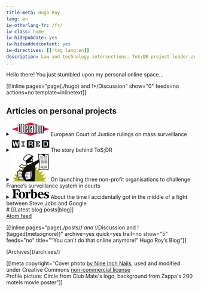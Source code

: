 ```yaml
---
title-meta: Hugo Roy
lang: en
iw-otherlang-fr: /fr/
iw-class: home
iw-hidepubdate: yes
iw-hideaddedcontent: yes
iw-directives: [[!tag lang:en]] 
description: Law and technology intersections. ToS;DR project leader and Free Software activist (FSFE board member). Exégète amateur. A Zappaist based in Paris.
...
```



Hello there! You just stumbled upon my personal online space...


[[!inline pages="page(./hugo) and !*/Discussion" show="0" feeds=no actions=no template=inlinetext]]



<!-- <section class="pro"> -->
<!-- Looking for legal advice? I work as an attorney in Paris (but this is my personal space).   -->
<!-- 👉  You can access my  -->
<!-- <a href="https://attorney.hroy.eu" class="external-link">professional website **here**</a> -->
<!-- </section> -->



<section class="mitm">

# Articles on personal projects

<details class="libe">
<summary>
<img src="/assets/logo-libe.svg" alt="" width="100"> European Court of Justice rulings on mass surveillance
</summary>

After 5+ years of work, and an intense 2-day hearing in Luxembourg, the CJUE puts a halt to the rationale of mass surveillance behind France’s surveillance laws. This article explains why (in French).

[Données de connexion : pourquoi la justice européenne met un coup de frein au stockage généralisé][libe]
<span class="archivepagedate">
<time datetime="2020-10-07T11:33:46">7 Oct 2020</time>
</span>

Also see: [Privacy International’s press release](https://www.privacyinternational.org/press-release/4205/press-release-ruling-eus-highest-court-finds-uk-french-and-belgian-mass) and [Data Rights’ statement](https://datarights.ngo/news/2020-10-06-eucj-mass-surveillance-data-retention/)

[libe]: https://www.liberation.fr/france/2020/10/07/donnees-de-connexion-pourquoi-la-justice-europeenne-met-un-coup-de-frein-au-stockage-generalise_1801640 {hreflang="fr"}
</details>

<details class="wired">
<summary>
<img src="/assets/wired.svg" alt="" width="100"> 
The story behind ToS;DR
</summary>

In 2012, I took a few months off studies to dedicate myself full time to launching [ToS;DR](https://tosdr.org). This article gets back to (part of) the story behind it, and to promote some of the recent work and challenges ahead for the current team.

[Welcome to the Wikipedia for Terms of Service Agreements][wired]
<span class="archivepagedate">
<time>04.18.2018 07:00 AM</time>
</span>

[wired]: https://www.wired.com/story/terms-of-service-didnt-read/
</details>


<details class="mediapart">
<summary>
<img src="/assets/mediapart.svg" alt="" width="100">
On launching three non-profit organisations to challenge France’s surveillance system in courts
</summary>

In late 2014, I embarked on a strange, long and tedious journey in the fight for the rule of law against mass surveillance in France.

[Surveillance: les «exégètes amateurs» construisent une guérilla juridique][mediapart]
<span class="archivepagedate">
<time datetime="2015-10-26">26 Oct 2015</time>
</span>

[mediapart]: https://www.mediapart.fr/journal/france/261015/surveillance-les-exegetes-amateurs-construisent-une-guerilla-juridique?onglet=full {hreflang="fr"}
</details>


<details class="forbes">
<summary>
<svg class="fs-icon fs-icon--forbes-logo" width="100" xmlns="http://www.w3.org/2000/svg" viewBox="0 0 200 54"><path d="M113.3 18.2c0-5.8.1-11.2.4-16.2L98.4 4.9v1.4l1.5.2c1.1.1 1.8.5 2.2 1.1.4.7.7 1.7.9 3.2.2 2.9.4 9.5.3 19.9 0 10.3-.1 16.8-.3 19.3 5.5 1.2 9.8 1.7 13 1.7 6 0 10.7-1.7 14.1-5.2 3.4-3.4 5.2-8.2 5.2-14.1 0-4.7-1.3-8.6-3.9-11.7-2.6-3.1-5.9-4.6-9.8-4.6-2.6 0-5.3.7-8.3 2.1zm.3 30.8c-.2-3.2-.4-12.8-.4-28.5.9-.3 2.1-.5 3.6-.5 2.4 0 4.3 1.2 5.7 3.7 1.4 2.5 2.1 5.5 2.1 9.3 0 4.7-.8 8.5-2.4 11.7-1.6 3.1-3.6 4.7-6.1 4.7-.8-.2-1.6-.3-2.5-.4zM41 3H1v2l2.1.2c1.6.3 2.7.9 3.4 1.8.7 1 1.1 2.6 1.2 4.8.8 10.8.8 20.9 0 30.2-.2 2.2-.6 3.8-1.2 4.8-.7 1-1.8 1.6-3.4 1.8l-2.1.3v2h25.8v-2l-2.7-.2c-1.6-.2-2.7-.9-3.4-1.8-.7-1-1.1-2.6-1.2-4.8-.3-4-.5-8.6-.5-13.7l5.4.1c2.9.1 4.9 2.3 5.9 6.7h2V18.9h-2c-1 4.3-2.9 6.5-5.9 6.6l-5.4.1c0-9 .2-15.4.5-19.3h7.9c5.6 0 9.4 3.6 11.6 10.8l2.4-.7L41 3zm-4.7 30.8c0 5.2 1.5 9.5 4.4 12.9 2.9 3.4 7.2 5 12.6 5s9.8-1.7 13-5.2c3.2-3.4 4.7-7.7 4.7-12.9s-1.5-9.5-4.4-12.9c-2.9-3.4-7.2-5-12.6-5s-9.8 1.7-13 5.2c-3.2 3.4-4.7 7.7-4.7 12.9zm22.3-11.4c1.2 2.9 1.7 6.7 1.7 11.3 0 10.6-2.2 15.8-6.5 15.8-2.2 0-3.9-1.5-5.1-4.5-1.2-3-1.7-6.8-1.7-11.3C47 23.2 49.2 18 53.5 18c2.2-.1 3.9 1.4 5.1 4.4zm84.5 24.3c3.3 3.3 7.5 5 12.5 5 3.1 0 5.8-.6 8.2-1.9 2.4-1.2 4.3-2.7 5.6-4.5l-1-1.2c-2.2 1.7-4.7 2.5-7.6 2.5-4 0-7.1-1.3-9.2-4-2.2-2.7-3.2-6.1-3-10.5H170c0-4.8-1.2-8.7-3.7-11.8-2.5-3-6-4.5-10.5-4.5-5.6 0-9.9 1.8-13 5.3-3.1 3.5-4.6 7.8-4.6 12.9 0 5.2 1.6 9.4 4.9 12.7zm7.4-25.1c1.1-2.4 2.5-3.6 4.4-3.6 3 0 4.5 3.8 4.5 11.5l-10.6.2c.1-3 .6-5.7 1.7-8.1zm46.4-4c-2.7-1.2-6.1-1.9-10.2-1.9-4.2 0-7.5 1.1-10 3.2s-3.8 4.7-3.8 7.8c0 2.7.8 4.8 2.3 6.3 1.5 1.5 3.9 2.8 7 3.9 2.8 1 4.8 2 5.8 2.9 1 1 1.6 2.1 1.6 3.6 0 1.4-.5 2.7-1.6 3.7-1 1.1-2.4 1.6-4.2 1.6-4.4 0-7.7-3.2-10-9.6l-1.7.5.4 10c3.6 1.4 7.6 2.1 12 2.1 4.6 0 8.1-1 10.7-3.1 2.6-2 3.9-4.9 3.9-8.5 0-2.4-.6-4.4-1.9-5.9-1.3-1.5-3.4-2.8-6.4-4-3.3-1.2-5.6-2.3-6.8-3.3-1.2-1-1.8-2.2-1.8-3.7s.4-2.7 1.3-3.7 2-1.4 3.4-1.4c4 0 6.9 2.9 8.7 8.6l1.7-.5-.4-8.6zm-96.2-.9c-1.4-.7-2.9-1-4.6-1-1.7 0-3.4.7-5.3 2.1-1.9 1.4-3.3 3.3-4.4 5.9l.1-8-15.2 3v1.4l1.5.1c1.9.2 3 1.7 3.2 4.4.6 6.2.6 12.8 0 19.8-.2 2.7-1.3 4.1-3.2 4.4l-1.5.2v1.9h21.2V49l-2.7-.2c-1.9-.2-3-1.7-3.2-4.4-.6-5.8-.7-12-.2-18.4.6-1 1.9-1.6 3.9-1.8 2-.2 4.3.4 6.7 1.8l3.7-9.3z"></path></svg>
About the time I accidentally got in the middle of a fight between Steve Jobs and Google
</summary>

I was 20 and working as an intern at [fsfe](https://fsfe.org), and I published an open letter to Steve Jobs. Surprisingly, he responded to me by email, threatening of lawsuits against open source video technologies. Spoiler: these lawsuits never happened.

[Google's Open Source Video Codec Just Started Another Battle With Apple][forbes]
<span class="archivepagedate">
<time>20 May 2010</time>
</span>

[forbes]: https://www.forbes.com/sites/velocity/2010/05/20/googles-open-source-video-codec-just-started-another-battle-with-apple/
</details>


<!-- <details class="unit"> -->
<!-- <summary> -->
<!-- <img src="" alt="">  -->
<!-- </summary> -->



<!-- [][] -->
<!-- <span class="archivepagedate"> -->
<!-- <time datetime=""></time> -->
<!-- </span> -->

<!-- []:  {hreflang="fr"} -->
<!-- </details> -->

</section>



<section class="recent-blog-posts">
# [[Latest blog posts|blog]] 

<div class="subscribers"><a class="feedbutton atom btn btn-xs btn-warning" type="application/atom+xml" rel="alternate" title="Blog (Atom feed)" href="/blog/index.atom"><span class="feed-link hide">Atom</span> feed</a></div>

[[!inline pages="page(./posts/*) and !*/Discussion and !(tagged(meta:ignore))" archive=yes quick=yes trail=no show="5" feeds="no" title="“You can’t do that online anymore!” Hugo Roy’s Blog"]]

<div class="readmore">
[Archives](/archives/)
</div>

</section>

[[!meta copyright="Cover photo [by Nine Inch Nails](http://www.flickr.com/photos/nineinchnails/7376287586/),
used and modified under Creative Commons [non-commercial license](http://creativecommons.org/licenses/by-nc-sa/2.0/deed.fr) <br> Profile picture: Circle from Club Mate's logo, background from Zappa's 200 motels movie poster"]]
